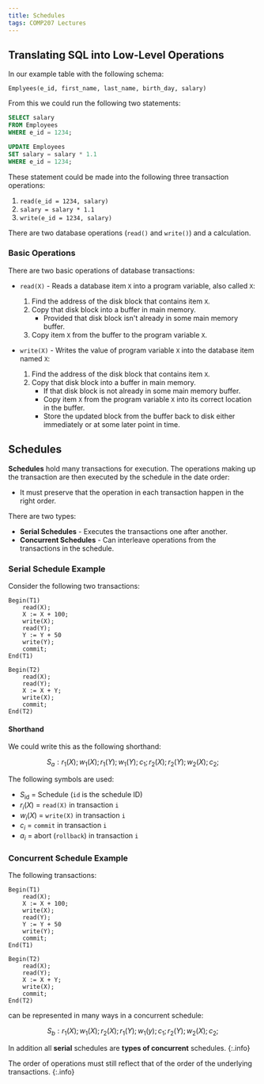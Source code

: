 ```yaml
---
title: Schedules
tags: COMP207 Lectures
---
```

## Translating SQL into Low-Level Operations
In our example table with the following schema:

```
Emplyees(e_id, first_name, last_name, birth_day, salary)
```

From this we could run the following two statements:

```sql
SELECT salary
FROM Employees
WHERE e_id = 1234;
```

```sql
UPDATE Employees
SET salary = salary * 1.1
WHERE e_id = 1234;
```

These statement could be made into the following three transaction operations:

1. `read(e_id = 1234, salary)`
1. `salary = salary * 1.1`
1. `write(e_id = 1234, salary)`

There are two database operations (`read()` and `write()`) and a calculation.

### Basic Operations
There are two basic operations of database transactions:

* `read(X)` - Reads a database item `X` into a program variable, also called `X`:
	1. Find the address of the disk block that contains item `X`.
	1. Copy that disk block into a buffer in main memory.
		* Provided that disk block isn't already in some main memory buffer.
	1. Copy item `X` from the buffer to the program variable `X`.
	
* `write(X)` - Writes the value of program variable `X` into the database item named `X`:
	1. Find the address of the disk block that contains item `X`.
	1. Copy that disk block into a buffer in main memory.
		* If that disk block is not already in some main memory buffer.
		* Copy item `X` from the program variable `X` into its correct location in the buffer.
		* Store the updated block from the buffer back to disk either immediately or at some later point in time.

## Schedules
**Schedules** hold many transactions for execution. The operations making up the transaction are then executed by the schedule in the date order:

* It must preserve that the operation in each transaction happen in the right order.

There are two types:

* **Serial Schedules** - Executes the transactions one after another.
* **Concurrent Schedules** - Can interleave operations from the transactions in the schedule.

### Serial Schedule Example
Consider the following two transactions:

```
Begin(T1)
	read(X);
	X := X + 100;
	write(X);
	read(Y);
	Y := Y + 50
	write(Y);
	commit;
End(T1)
```

```
Begin(T2)
	read(X);
	read(Y);
	X := X + Y;
	write(X);
	commit;
End(T2)
```

#### Shorthand
We could write this as the following shorthand:

$$
S_a:r_1(X);w_1(X);r_1(Y);w_1(Y);c_1; r_2(X); r_2(Y); w_2(X); c_2;
$$

The following symbols are used:

* $S_{\text{id}}$ = Schedule (`id` is the schedule ID)
* $r_i(X)$ = `read(X)` in transaction `i`
* $w_i(X)$ = `write(X)` in transaction `i`
* $c_i$ = `commit` in transaction `i`
* $a_i$ = abort (`rollback`) in transaction `i`

### Concurrent Schedule Example
The following transactions:

```
Begin(T1)
	read(X);
	X := X + 100;
	write(X);
	read(Y);
	Y := Y + 50
	write(Y);
	commit;
End(T1)
```

```
Begin(T2)
	read(X);
	read(Y);
	X := X + Y;
	write(X);
	commit;
End(T2)
```

can be represented in many ways in a concurrent schedule:

$$
S_b: r_1(X); w_1(X); r_2(X); r_1(Y); w_1(y); c_1; r_2(Y); w_2(X); c_2;
$$

In addition all **serial** schedules are **types of concurrent** schedules.
{:.info}

The order of operations must still reflect that of the order of the underlying transactions.
{:.info}